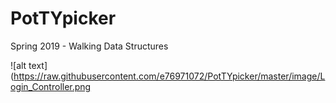 # PotTYpicker
Spring 2019 - Walking Data Structures

![alt text](https://raw.githubusercontent.com/e76971072/PotTYpicker/master/image/Login_Controller.png
